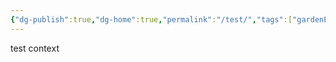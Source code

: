 ```yaml
---
{"dg-publish":true,"dg-home":true,"permalink":"/test/","tags":["gardenEntry"],"dgPassFrontmatter":true,"created":"2025-03-12T11:54:15.623+01:00","updated":"2025-03-12T14:04:42.056+01:00"}
---
```


test context